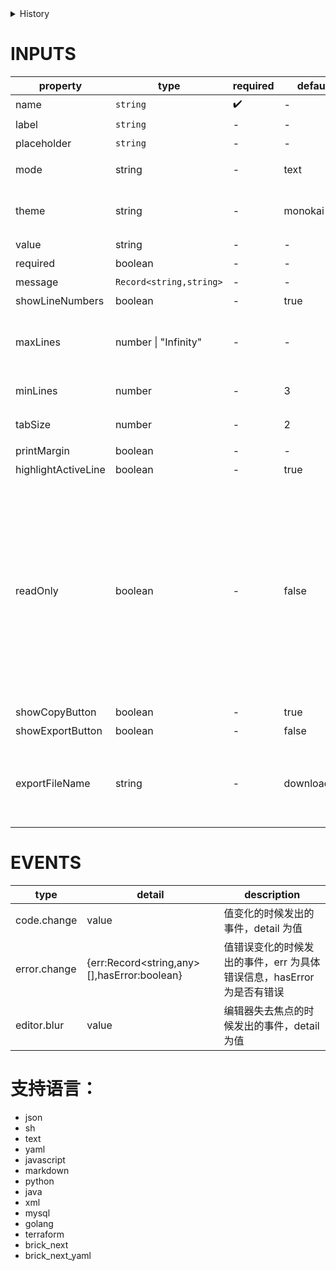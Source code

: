[//]: # "atom-bricks/form-input/code-editor.ts"

<details>
<summary>History</summary>

| Version | Change                                                          |
| ------- | --------------------------------------------------------------- |
| 1.0.2   | 新增构件 `code-bricks.code-editor`                              |
| 1.7 .0  | 新增属性 `readOnly`，新增功能 `语法校验表单联动`                |
| 1.11 .0 | 新增属性 `showExportButton`, `showCopyButton`, `exportFileName` |
| 1.17.0  | 支持模式 `terraform`                                            |

</details>

# INPUTS

| property            | type                    | required | default      | description                                                                                                                                                                                                                                                                   |
| ------------------- | ----------------------- | -------- | ------------ | ----------------------------------------------------------------------------------------------------------------------------------------------------------------------------------------------------------------------------------------------------------------------------- |
| name                | `string`                | ✔️       | -            | 输入框字段名                                                                                                                                                                                                                                                                  |
| label               | `string`                | -        | -            | 输入框字段说明                                                                                                                                                                                                                                                                |
| placeholder         | `string`                | -        | -            | 输入框占位说明                                                                                                                                                                                                                                                                |
| mode                | string                  | -        | text         | 语言模式，支持语言如下                                                                                                                                                                                                                                                        |
| theme               | string                  | -        | monokai      | 主题，支持 tomorrow、monokai、github                                                                                                                                                                                                                                          |
| value               | string                  | -        | -            | 代码内容                                                                                                                                                                                                                                                                      |
| required            | boolean                 | -        | -            | 是否必填                                                                                                                                                                                                                                                                      |
| message             | `Record<string,string>` | -        | -            | 校验文本信息                                                                                                                                                                                                                                                                  |
| showLineNumbers     | boolean                 | -        | true         | 是否显示行号                                                                                                                                                                                                                                                                  |
| maxLines            | number \| "Infinity"    | -        | -            | 最大行号，超出就显示滚动条，注意应该为正数或者无穷大                                                                                                                                                                                                                          |
| minLines            | number                  | -        | 3            | 最小行号，即最小高度为多少行                                                                                                                                                                                                                                                  |
| tabSize             | number                  | -        | 2            | 一个 tab 代表多少个空格                                                                                                                                                                                                                                                       |
| printMargin         | boolean                 | -        | -            | 显示打印边距                                                                                                                                                                                                                                                                  |
| highlightActiveLine | boolean                 | -        | true         | 高亮激活的行                                                                                                                                                                                                                                                                  |
| readOnly            | boolean                 | -        | false        | 是否只能读，不能编辑。如果一个页面同时需要编辑和查看，可以使用该属性，以保证代码构件的一致性。而如果一个页面只有查看的功能，建议直接使用轻量级[代码展示构件 code-bricks.code-display](developers/brick-book/brick/code-bricks.code-display)，避免代码内容过多的时候页面卡顿。 |
| showCopyButton      | boolean                 | -        | true         | 是否显示复制按钮                                                                                                                                                                                                                                                              |
| showExportButton    | boolean                 | -        | false        | 是否显示导出按钮                                                                                                                                                                                                                                                              |
| exportFileName      | string                  | -        | download.txt | 当 `showExportButton = true` 时， 配置导出的文件名称, 默认为 download.txt                                                                                                                                                                                                     |

# EVENTS

| type         | detail                                      | description                                                           |
| ------------ | ------------------------------------------- | --------------------------------------------------------------------- |
| code.change  | value                                       | 值变化的时候发出的事件，detail 为值                                   |
| error.change | {err:Record<string,any>[],hasError:boolean} | 值错误变化的时候发出的事件，err 为具体错误信息，hasError 为是否有错误 |
| editor.blur  | value                                       | 编辑器失去焦点的时候发出的事件，detail 为值                           |

# 支持语言：

- json
- sh
- text
- yaml
- javascript
- markdown
- python
- java
- xml
- mysql
- golang
- terraform
- brick_next
- brick_next_yaml
